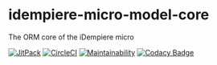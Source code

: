 # idempiere-micro-model-core
The ORM core of the iDempiere micro

[![JitPack](https://jitpack.io/v/iDempiere-micro/idempiere-micro-model-core.svg)](https://jitpack.io/#iDempiere-micro/idempiere-micro-model-core)
[![CircleCI](https://circleci.com/gh/iDempiere-micro/idempiere-micro-model-core.svg?style=svg)](https://circleci.com/gh/iDempiere-micro/idempiere-micro-model-core)
[![Maintainability](https://api.codeclimate.com/v1/badges/d1fd33e5f9520f1ff197/maintainability)](https://codeclimate.com/github/iDempiere-micro/idempiere-micro-model-core/maintainability)
[![Codacy Badge](https://api.codacy.com/project/badge/Grade/f72f29b0200f4a26bea777c68b0f0a0b)](https://www.codacy.com/app/davidpodhola/idempiere-micro-model-core?utm_source=github.com&amp;utm_medium=referral&amp;utm_content=iDempiere-micro/idempiere-micro-model-core&amp;utm_campaign=Badge_Grade)
